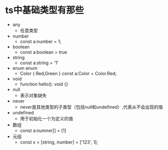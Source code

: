 # ts中基础类型有那些
- any
    - 任意类型
- number 
    - const a:number = 1;
- boolean
    - const a:boolean = true
- string 
    - const a:string = '1'
- enum enum 
    - Color { Red,Green } const a:Color = Color.Red;
- void 
    - function hello(): void {}
- null 
    - 表示对象缺失
- never
    - never是其他类型的子类型（包括null和undefined）,代表从不会出现的值
- undefined
    - 用于初始化一个为定义的值
- 数组 
    -  const a:numner[] = [1]
- 元组 
    - const x = [string, number] = ['123', 1];